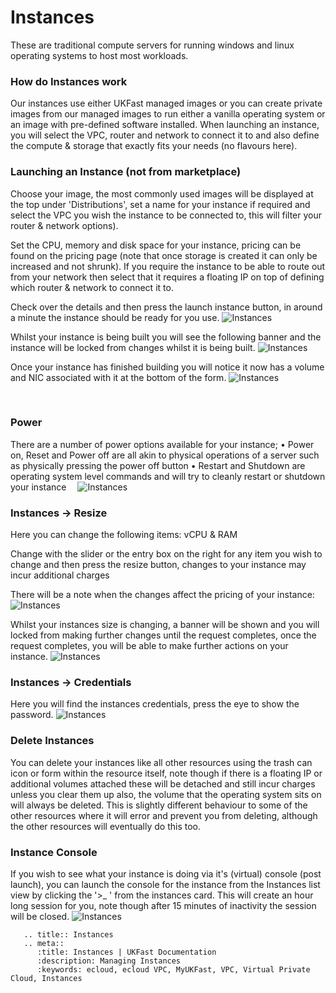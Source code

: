 # Instances
These are traditional compute servers for running windows and linux operating systems to host most workloads.

### How do Instances work
Our instances use either UKFast managed images or you can create private images from our managed images to run either a vanilla operating system or an image with pre-defined software installed. When launching an instance, you will select the VPC, router and network to connect it to and also define the compute & storage that exactly fits your needs (no flavours here).

### Launching an Instance (not from marketplace)

Choose your image, the most commonly used images will be displayed at the top under 'Distributions', set a name for your instance if required and select the VPC you wish the instance to be connected to, this will filter your router & network options).

Set the CPU, memory and disk space for your instance, pricing can be found on the pricing page (note that once storage is created it can only be increased and not shrunk). If you require the instance to be able to route out from your network then select that it requires a floating IP on top of defining which router & network to connect it to.

Check over the details and then press the launch instance button, in around a minute the 
instance should be ready for you use.
![Instances](files/instance-create.PNG)

Whilst your instance is being built you will see the following banner and the instance will be locked from changes whilst it is being built.
![Instances](files/instance-building.PNG)


Once your instance has finished building you will notice it now has a volume and NIC associated with it at the bottom of the form.
![Instances](files/instance-launched.PNG)

 
### Power
There are a number of power options available for your instance; 
•	Power on, Reset and Power off are all akin to physical operations of a server such as physically pressing the power off button
•	Restart and Shutdown are operating system level commands and will try to cleanly restart or shutdown your instance 
![Instances](files/instance-power.PNG)

### Instances -> Resize

Here you can change the following items: vCPU & RAM

Change with the slider or the entry box on the right for any item you wish to change and then press the resize button, changes to your instance may incur additional charges 

There will be a note when the changes affect the pricing of your instance: 
![Instances](files/instance-resize.PNG)

Whilst your instances size is changing, a banner will be shown and you will locked from making further changes until the request completes, once the request completes, you will be able to make further actions on your instance.
![Instances](files/instance-resize-complete.PNG)


### Instances -> Credentials

Here you will find the instances credentials, press the eye to show the password.
![Instances](files/instance-credentials.PNG)

### Delete Instances
You can delete your instances like all other resources using the trash can icon or form within the resource itself, note though if there is a floating IP or additional volumes attached these will be detached and still incur charges unless you clear them up also, the volume that the operating system sits on will always be deleted. This is slightly different behaviour to some of the other resources where it will error and prevent you from deleting, although the other resources will eventually do this too.

### Instance Console
If you wish to see what your instance is doing via it's (virtual) console (post launch), you can launch the console for the instance from the Instances list view by clicking the '>_ ' from the instances card. This will create an hour long session for you, note though after 15 minutes of inactivity the session will be closed.
![Instances](files/instance-console.PNG)


```eval_rst
   .. title:: Instances
   .. meta::
      :title: Instances | UKFast Documentation
      :description: Managing Instances
      :keywords: ecloud, ecloud VPC, MyUKFast, VPC, Virtual Private Cloud, Instances
```

